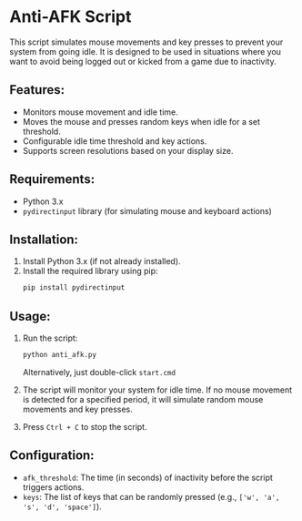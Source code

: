 # Anti-AFK Script

This script simulates mouse movements and key presses to prevent your system from going idle. It is designed to be used in situations where you want to avoid being logged out or kicked from a game due to inactivity.

## Features:
- Monitors mouse movement and idle time.
- Moves the mouse and presses random keys when idle for a set threshold.
- Configurable idle time threshold and key actions.
- Supports screen resolutions based on your display size.

## Requirements:
- Python 3.x
- `pydirectinput` library (for simulating mouse and keyboard actions)

## Installation:
1. Install Python 3.x (if not already installed).
2. Install the required library using pip:
   ```bash
   pip install pydirectinput

## Usage:

1. Run the script:
    ```bash
    python anti_afk.py
    ```
    Alternatively, just double-click `start.cmd`

2. The script will monitor your system for idle time. If no mouse movement is detected for a specified period, it will simulate random mouse movements and key presses.

3. Press `Ctrl + C` to stop the script.

## Configuration:

- `afk_threshold`: The time (in seconds) of inactivity before the script triggers actions.
- `keys`: The list of keys that can be randomly pressed (e.g., `['w', 'a', 's', 'd', 'space']`).